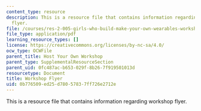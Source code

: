 ```yaml
---
content_type: resource
description: This is a resource file that contains information regarding workshop
  flyer.
file: /courses/res-2-005-girls-who-build-make-your-own-wearables-workshop-spring-2015/0b776509ed25d78057837ff726e2712e_MITRES_2_005S15_Wear.pdf
file_type: application/pdf
learning_resource_types: []
license: https://creativecommons.org/licenses/by-nc-sa/4.0/
ocw_type: OCWFile
parent_title: Host Your Own Workshop
parent_type: SupplementalResourceSection
parent_uid: 0fc487ac-b653-029f-8b26-7f919501013d
resourcetype: Document
title: Workshop Flyer
uid: 0b776509-ed25-d780-5783-7ff726e2712e
---
```

This is a resource file that contains information regarding workshop flyer.